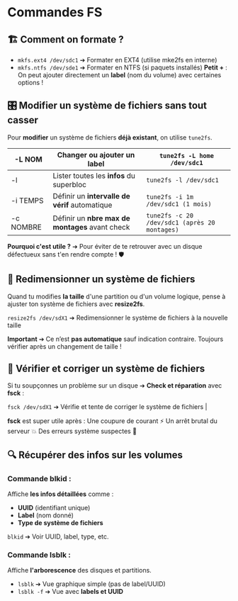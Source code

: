 # Commandes FS

## **🏗️ Comment on formate ?**

- `mkfs.ext4 /dev/sdc1` ➔ Formater en EXT4 (utilise mke2fs en interne)
- `mkfs.ntfs /dev/sde1` ➔ Formater en NTFS (si paquets installés)
**Petit +** : On peut ajouter directement un **label** (nom du volume) avec certaines options !



## **🎛️ Modifier un système de fichiers sans tout casser**

Pour **modifier** un système de fichiers **déjà existant**, on utilise `tune2fs`.

| -L NOM | Changer ou ajouter un **label** | `tune2fs -L home /dev/sdc1` |
|----|----|----|
| -l | Lister toutes les **infos** du superbloc | `tune2fs -l /dev/sdc1` |
| -i TEMPS | Définir un **intervalle de vérif** automatique | `tune2fs -i 1m /dev/sdc1 (1 mois)` |
| -c NOMBRE | Définir un **nbre max de montages** avant check | `tune2fs -c 20 /dev/sdc1 (après 20 montages)` |

**Pourquoi c'est utile ?** ➔ Pour éviter de te retrouver avec un disque défectueux sans t'en rendre compte ! 🛡️



## **📏 Redimensionner un système de fichiers**

Quand tu modifies **la taille** d'une partition ou d'un volume logique, pense à ajuster ton système de fichiers avec **resize2fs**.

`resize2fs /dev/sdX1` ➔ Redimensionner le système de fichiers à la nouvelle taille

**Important** ➔ Ce n’est **pas automatique** sauf indication contraire. Toujours vérifier après un changement de taille !



## **🧹 Vérifier et corriger un système de fichiers**

Si tu soupçonnes un problème sur un disque ➔ **Check et réparation** avec **fsck** :

`fsck /dev/sdX1` ➔ Vérifie et tente de corriger le système de fichiers |

**fsck** est super utile après : Une coupure de courant ⚡ Un arrêt brutal du serveur 💥 Des erreurs système suspectes 🧐



## **🔍 Récupérer des infos sur les volumes**

### Commande **blkid** :
Affiche **les infos détaillées** comme : 
- **UUID** (identifiant unique)
- **Label** (nom donné)
- **Type de système de fichiers**

`blkid` ➔ Voir UUID, label, type, etc.


### Commande **lsblk** :
Affiche **l'arborescence** des disques et partitions.

- `lsblk`    ➔ Vue graphique simple (pas de label/UUID)
- `lsblk -f` ➔ Vue avec **labels et UUID** 


